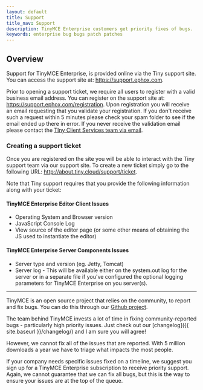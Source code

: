 ```yaml
---
layout: default
title: Support
title_nav: Support
description: TinyMCE Enterprise customers get priority fixes of bugs.
keywords: enterprise bug bugs patch patches
---
```




## Overview

Support for TinyMCE Enterprise, is provided online via the Tiny support site.  You can access the support site at: https://support.ephox.com.

Prior to opening a support ticket, we require all users to register with a valid business email address. You can register on the support site at: https://support.ephox.com/registration. Upon registration you will receive an email requesting that you validate your registration. If you don't receive such a request within 5 minutes please check your spam folder to see if the email ended up there in error. If you never receive the validation email please contact the [TIny Client Services team via email](mailto:clientservices@tiny.cloud).

### Creating a support ticket

Once you are registered on the site you will be able to interact with the Tiny support team via our support site.  To create a new ticket simply go to the following URL: http://about.tiny.cloud/support/ticket.

Note that Tiny support requires that you provide the following information along with your ticket:

#### TinyMCE Enterprise Editor Client Issues

* Operating System and Browser version
* JavaScript Console Log
* View source of the editor page (or some other means of obtaining the JS used to instantiate the editor)

#### TinyMCE Enterprise Server Components Issues

* Server type and version (eg. Jetty, Tomcat)
* Server log - This will be available either on the system.out log for the server or in a separate file if you've configured the optional logging parameters for TinyMCE Enterprise on you server(s).


---

TinyMCE is an open source project that relies on the community, to report and fix bugs. You can do this through our [Github project](https://github.com/tinymce/tinymce).

The team behind TinyMCE invests a lot of time in fixing community-reported bugs - particularly high priority issues. Just check out our [changelog]({{ site.baseurl }}/changelog/) and I am sure you will agree!

However, we cannot fix all of the issues that are reported. With 5 million downloads a year we have to triage what impacts the most people.

If your company needs specific issues fixed on a timeline, we suggest you sign up for a TinyMCE Enterprise subscription to receive priority support. Again, we cannot guarantee that we can fix all bugs, but this is the way to ensure your issues are at the top of the queue.
